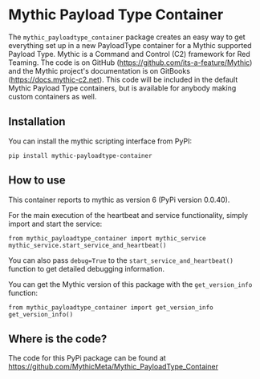 # Mythic Payload Type Container

The `mythic_payloadtype_container` package creates an easy way to get everything set up in a new PayloadType container for a Mythic supported Payload Type. Mythic is a Command and Control (C2) framework for Red Teaming. The code is on GitHub (https://github.com/its-a-feature/Mythic) and the Mythic project's documentation is on GitBooks (https://docs.mythic-c2.net). This code will be included in the default Mythic Payload Type containers, but is available for anybody making custom containers as well.

## Installation

You can install the mythic scripting interface from PyPI:

```
pip install mythic-payloadtype-container
```

## How to use

This container reports to mythic as version 6 (PyPi version 0.0.40).

For the main execution of the heartbeat and service functionality, simply import and start the service:
```
from mythic_payloadtype_container import mythic_service
mythic_service.start_service_and_heartbeat()
```
You can also pass `debug=True` to the `start_service_and_heartbeat()` function to get detailed debugging information.

You can get the Mythic version of this package with the `get_version_info` function:
```
from mythic_payloadtype_container import get_version_info
get_version_info()
```

## Where is the code?

The code for this PyPi package can be found at https://github.com/MythicMeta/Mythic_PayloadType_Container 
